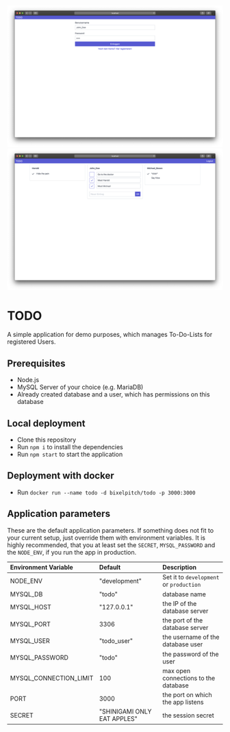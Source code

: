 ![Login](/screenshots/screenshot_login.png?raw=true "Login Screen")
![Dashboard](/screenshots/screenshot_dashboard.png?raw=true "Dashboard Screen")

# TODO
A simple application for demo purposes, which manages To-Do-Lists for registered Users.

## Prerequisites
- Node.js
- MySQL Server of your choice (e.g. MariaDB)
- Already created database and a user, which has permissions on this database

## Local deployment
- Clone this repository
- Run ````npm i```` to install the dependencies
- Run ````npm start```` to start the application

## Deployment with docker
- Run ````docker run --name todo -d bixelpitch/todo -p 3000:3000````

## Application parameters
These are the default application parameters. If something does not fit to your current setup, just override them with environment variables. It is highly recommended, that you at least set the ````SECRET````, ````MYSQL_PASSWORD```` and the ````NODE_ENV````, if you run the app in production.

| Environment Variable   | Default                     | Description                                         |
|:-----------------------|:----------------------------|:----------------------------------------------------|
| NODE_ENV               | "development"               | Set it to ````development```` or ````production```` |
| MYSQL_DB               | "todo"                      | database name                                       |
| MYSQL_HOST             | "127.0.0.1"                 | the IP of the database server                       |
| MYSQL_PORT             | 3306                        | the port of the database server                     |
| MYSQL_USER             | "todo_user"                 | the username of the database user                   |
| MYSQL_PASSWORD         | "todo"                      | the password of the user                            |
| MYSQL_CONNECTION_LIMIT | 100                         | max open connections to the database                |
| PORT                   | 3000                        | the port on which the app listens                   |
| SECRET                 | "SHINIGAMI ONLY EAT APPLES" | the session secret                                  |
